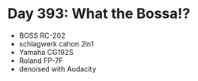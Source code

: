 # Day 393: What the Bossa!?

- BOSS RC-202
- schlagwerk cahon 2in1
- Yamaha CG192S
- Roland FP-7F
- denoised with Audacity
